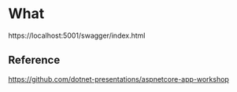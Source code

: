 # What

https://localhost:5001/swagger/index.html


## Reference

https://github.com/dotnet-presentations/aspnetcore-app-workshop